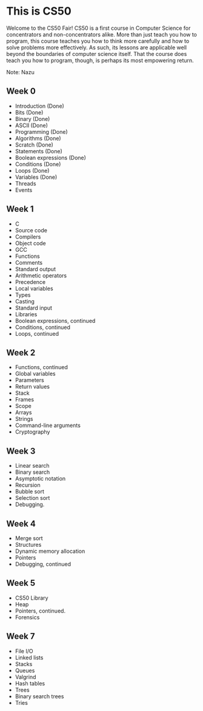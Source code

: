 # This is CS50
Welcome to the CS50 Fair! CS50 is a first course in Computer Science for concentrators and non-concentrators alike. More than just teach you how to program, this course teaches you how to think more carefully and how to solve problems more effectively. As such, its lessons are applicable well beyond the boundaries of computer science itself. That the course does teach you how to program, though, is perhaps its most empowering return.

Note: Nazu

## Week 0
- Introduction (Done)
- Bits (Done)
- Binary (Done)
- ASCII (Done)
- Programming (Done)
- Algorithms (Done)
- Scratch (Done)
- Statements (Done)
- Boolean expressions (Done)
- Conditions (Done)
- Loops (Done)
- Variables (Done)
- Threads
- Events

## Week 1
- C
- Source code
- Compilers
- Object code
- GCC
- Functions
- Comments
- Standard output
- Arithmetic operators
- Precedence
- Local variables
- Types
- Casting
- Standard input
- Libraries
- Boolean expressions, continued
- Conditions, continued 
- Loops, continued

## Week 2
- Functions, continued
- Global variables
- Parameters
- Return values
- Stack
- Frames
- Scope
- Arrays
- Strings
- Command-line arguments
- Cryptography

## Week 3
- Linear search
- Binary search
- Asymptotic notation
- Recursion
- Bubble sort
- Selection sort
- Debugging.

## Week 4
- Merge sort
- Structures
- Dynamic memory allocation
- Pointers
- Debugging, continued

## Week 5
- CS50 Library
- Heap
- Pointers, continued. 
- Forensics

## Week 7
- File I/O
- Linked lists
- Stacks
- Queues
- Valgrind
- Hash tables
- Trees
- Binary search trees
- Tries